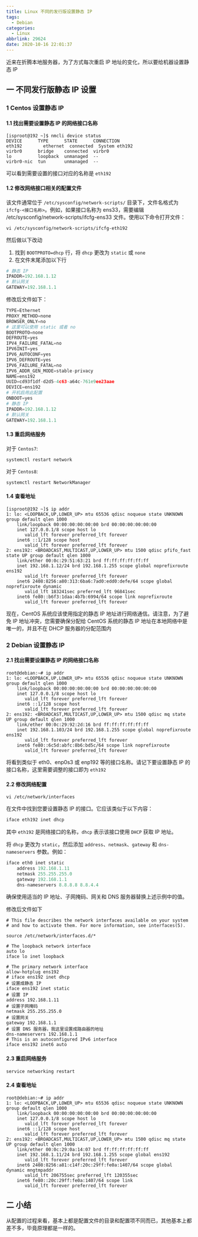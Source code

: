 ```yaml
---
title: Linux 不同的发行版设置静态 IP
tags:
  - Debian
categories:
  - Linux
abbrlink: 29624
date: 2020-10-16 22:01:37
---
```


近来在折腾本地服务器，为了方式每次重启 IP 地址的变化，所以要给机器设置静态 IP <!--more-->

## 一 不同发行版静态 IP 设置

### 1 Centos 设置静态 IP

#### 1.1 找出需要设置静态 IP 的网络接口名称

```shell
[isproot@192 ~]$ nmcli device status
DEVICE      TYPE      STATE      CONNECTION
eth192        ethernet  connected  System eth192
virbr0      bridge    connected  virbr0
lo          loopback  unmanaged  --
virbr0-nic  tun       unmanaged  --
```

可以看到需要设置的接口对应的名称是 `eth192`

#### 1.2 修改网络接口相关的配置文件

该文件通常位于 `/etc/sysconfig/network-scripts/` 目录下，文件名格式为 `ifcfg-<接口名称>`。例如，如果接口名称为 ens33，需要编辑 /etc/sysconfig/network-scripts/ifcfg-ens33 文件。使用以下命令打开文件：

```
vi /etc/sysconfig/network-scripts/ifcfg-eth192
```

然后做以下改动

1. 找到 `BOOTPROTO=dhcp` 行，将 `dhcp` 更改为 `static` 或 `none`
2. 在文件末尾添加以下行

```python
# 静态 IP
IPADDR=192.168.1.12
# 默认网关
GATEWAY=192.168.1.1
```

修改后文件如下：

```python
TYPE=Ethernet
PROXY_METHOD=none
BROWSER_ONLY=no
# 这里可以使用 static 或者 no
BOOTPROTO=none
DEFROUTE=yes
IPV4_FAILURE_FATAL=no
IPV6INIT=yes
IPV6_AUTOCONF=yes
IPV6_DEFROUTE=yes
IPV6_FAILURE_FATAL=no
IPV6_ADDR_GEN_MODE=stable-privacy
NAME=ens192
UUID=cd93f1df-d2d5-4c63-a64c-761e9ee23aae
DEVICE=ens192
# 开机启用此配置
ONBOOT=yes
# 静态 IP
IPADDR=192.168.1.12
# 默认网关
GATEWAY=192.168.1.1
```

#### 1.3 重启网络服务

对于 `Centos7`:

```
systemctl restart network
```

对于 `Centos8`:

```
systemctl restart NetworkManager
```

#### 1.4 查看地址

```shell
[isproot@192 ~]$ ip addr
1: lo: <LOOPBACK,UP,LOWER_UP> mtu 65536 qdisc noqueue state UNKNOWN group default qlen 1000
    link/loopback 00:00:00:00:00:00 brd 00:00:00:00:00:00
    inet 127.0.0.1/8 scope host lo
       valid_lft forever preferred_lft forever
    inet6 ::1/128 scope host
       valid_lft forever preferred_lft forever
2: ens192: <BROADCAST,MULTICAST,UP,LOWER_UP> mtu 1500 qdisc pfifo_fast state UP group default qlen 1000
    link/ether 00:0c:29:51:63:21 brd ff:ff:ff:ff:ff:ff
    inet 192.168.1.12/24 brd 192.168.1.255 scope global noprefixroute ens192
       valid_lft forever preferred_lft forever
    inet6 2408:8256:a80:313:6ba6:7ad0:edd0:defe/64 scope global noprefixroute dynamic
       valid_lft 183241sec preferred_lft 96841sec
    inet6 fe80::b6f3:1daa:4b7b:6994/64 scope link noprefixroute
       valid_lft forever preferred_lft forever
```

现在，CentOS 系统应该使用指定的静态 IP 地址进行网络通信。请注意，为了避免 IP 地址冲突，您需要确保分配给 CentOS 系统的静态 IP 地址在本地网络中是唯一的，并且不在 DHCP 服务器的分配范围内

### 2 Debian 设置静态 IP

#### 2.1 找出需要设置静态 IP 的网络接口名称

```shell
root@debian:~# ip addr
1: lo: <LOOPBACK,UP,LOWER_UP> mtu 65536 qdisc noqueue state UNKNOWN group default qlen 1000
    link/loopback 00:00:00:00:00:00 brd 00:00:00:00:00:00
    inet 127.0.0.1/8 scope host lo
       valid_lft forever preferred_lft forever
    inet6 ::1/128 scope host
       valid_lft forever preferred_lft forever
2: ens192: <BROADCAST,MULTICAST,UP,LOWER_UP> mtu 1500 qdisc mq state UP group default qlen 1000
    link/ether 00:0c:29:92:2d:16 brd ff:ff:ff:ff:ff:ff
    inet 192.168.1.103/24 brd 192.168.1.255 scope global noprefixroute ens192
       valid_lft forever preferred_lft forever
    inet6 fe80::6c5d:abfc:8b6:bd5c/64 scope link noprefixroute
       valid_lft forever preferred_lft forever
```

将看到类似于 eth0、enp0s3 或 enp192 等的接口名称。请记下要设置静态 IP 的接口名称，这里需要调整的接口即为 `eth192`

#### 2.2 修改网络配置

```shell
vi /etc/network/interfaces
```

在文件中找到您要设置静态 IP 的接口。它应该类似于以下内容：

```python
iface eth192 inet dhcp
```

其中 `eth192` 是网络接口的名称，`dhcp` 表示该接口使用 `DHCP` 获取 IP 地址。

将 `dhcp` 更改为 `static`，然后添加 `address`、`netmask`、`gateway` 和 `dns-nameservers` 参数。例如：

```python
iface eth0 inet static
    address 192.168.1.11
    netmask 255.255.255.0
    gateway 192.168.1.1
    dns-nameservers 8.8.8.8 8.8.4.4
```

确保使用适当的 IP 地址、子网掩码、网关和 DNS 服务器替换上述示例中的值。

修改后文件如下

```shell
# This file describes the network interfaces available on your system
# and how to activate them. For more information, see interfaces(5).

source /etc/network/interfaces.d/*

# The loopback network interface
auto lo
iface lo inet loopback

# The primary network interface
allow-hotplug ens192
# iface ens192 inet dhcp
# 设置成静态 IP
iface ens192 inet static
# 设置 IP
address 192.168.1.11
# 设置子网掩码
netmask 255.255.255.0
# 设置网关
gateway 192.168.1.1
# 设置 DNS 服务器，我这里设置成路由器的地址
dns-nameservers 192.168.1.1
# This is an autoconfigured IPv6 interface
iface ens192 inet6 auto
```

#### 2.3 重启网络服务

```
service networking restart
```

#### 2.4 查看地址

```shell
root@debian:~# ip addr
1: lo: <LOOPBACK,UP,LOWER_UP> mtu 65536 qdisc noqueue state UNKNOWN group default qlen 1000
    link/loopback 00:00:00:00:00:00 brd 00:00:00:00:00:00
    inet 127.0.0.1/8 scope host lo
       valid_lft forever preferred_lft forever
    inet6 ::1/128 scope host
       valid_lft forever preferred_lft forever
2: ens192: <BROADCAST,MULTICAST,UP,LOWER_UP> mtu 1500 qdisc mq state UP group default qlen 1000
    link/ether 00:0c:29:0a:14:07 brd ff:ff:ff:ff:ff:ff
    inet 192.168.1.11/24 brd 192.168.1.255 scope global ens192
       valid_lft forever preferred_lft forever
    inet6 2408:8256:a81:c14f:20c:29ff:fe0a:1407/64 scope global dynamic mngtmpaddr
       valid_lft 206755sec preferred_lft 120355sec
    inet6 fe80::20c:29ff:fe0a:1407/64 scope link
       valid_lft forever preferred_lft forever
```

## 二 小结

从配置的过程来看，基本上都是配置文件的目录和配置项不同而已，其他基本上都差不多，毕竟原理都是一样的。

